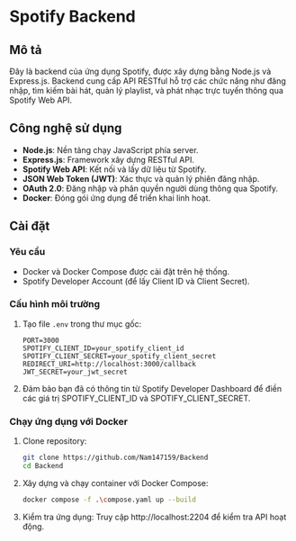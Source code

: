 # Spotify Backend

## Mô tả

Đây là backend của ứng dụng Spotify, được xây dựng bằng Node.js và Express.js. Backend cung cấp API RESTful hỗ trợ các chức năng như đăng nhập, tìm kiếm bài hát, quản lý playlist, và phát nhạc trực tuyến thông qua Spotify Web API.

## Công nghệ sử dụng

- **Node.js**: Nền tảng chạy JavaScript phía server.
- **Express.js**: Framework xây dựng RESTful API.
- **Spotify Web API**: Kết nối và lấy dữ liệu từ Spotify.
- **JSON Web Token (JWT)**: Xác thực và quản lý phiên đăng nhập.
- **OAuth 2.0**: Đăng nhập và phân quyền người dùng thông qua Spotify.
- **Docker**: Đóng gói ứng dụng để triển khai linh hoạt.

## Cài đặt

### Yêu cầu

- Docker và Docker Compose được cài đặt trên hệ thống.
- Spotify Developer Account (để lấy Client ID và Client Secret).

### Cấu hình môi trường

1. Tạo file `.env` trong thư mục gốc:
   ```plaintext
   PORT=3000
   SPOTIFY_CLIENT_ID=your_spotify_client_id
   SPOTIFY_CLIENT_SECRET=your_spotify_client_secret
   REDIRECT_URI=http://localhost:3000/callback
   JWT_SECRET=your_jwt_secret
   ```
2. Đảm bảo bạn đã có thông tin từ Spotify Developer Dashboard để điền các giá trị SPOTIFY_CLIENT_ID và SPOTIFY_CLIENT_SECRET.

### Chạy ứng dụng với Docker

1. Clone repository:

   ```bash
   git clone https://github.com/Nam147159/Backend
   cd Backend
   ```

2. Xây dựng và chạy container với Docker Compose:

   ```bash
   docker compose -f .\compose.yaml up --build
   ```

3. Kiểm tra ứng dụng: Truy cập http://localhost:2204 để kiểm tra API hoạt động.
